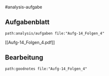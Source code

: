 #analysis-aufgabe
## Aufgabenblatt
```expander
path:analysis/aufgaben file:"Aufg-14_Folgen_4"
```
[[Aufg-14_Folgen_4.pdf]]

## Bearbeitung
```expander
path:goodnotes file:"Aufg-14_Folgen_4"
```

